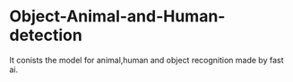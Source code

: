 # Object-Animal-and-Human-detection
It conists the model for animal,human and object recognition made by fast ai.
